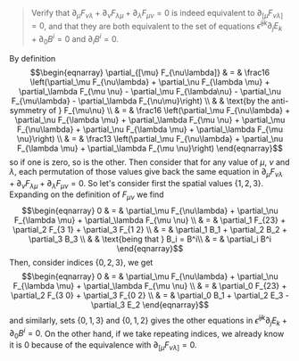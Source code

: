 >Verify that $\partial_\mu F_{\nu\lambda} + \partial_\nu F_{\lambda \mu} + \partial_\lambda F_{\mu \nu} = 0$ is indeed equivalent to $\partial_{[\mu} F_{\nu\lambda]} = 0$, and that they are both equivalent to the set of equations $\tilde\epsilon^{ijk} \partial_j E_k + \partial_0 B^i = 0$ and $\partial_i B^i = 0$.

By definition $$\begin{eqnarray}
\partial_{[\mu} F_{\nu\lambda]} & = & \frac16 \left(\partial_\mu F_{\nu\lambda} + \partial_\nu F_{\lambda \mu} + \partial_\lambda F_{\mu \nu} - \partial_\mu F_{\lambda\nu} - \partial_\nu F_{\mu\lambda} - \partial_\lambda F_{\nu\mu}\right) \\
 & & \text{by the anti-symmetry of } F_{\mu\nu} \\
 & = & \frac16 \left(\partial_\mu F_{\nu\lambda} + \partial_\nu F_{\lambda \mu} + \partial_\lambda F_{\mu \nu} + \partial_\mu F_{\nu\lambda} + \partial_\nu F_{\lambda \mu} + \partial_\lambda F_{\mu \nu}\right) \\
 & = & \frac13 \left(\partial_\mu F_{\nu\lambda} + \partial_\nu F_{\lambda \mu} + \partial_\lambda F_{\mu \nu}\right)
\end{eqnarray}$$
so if one is zero, so is the other. Then consider that for any value of $\mu$, $\nu$ and $\lambda$, each permutation of those values give back the same equation in $\partial_\mu F_{\nu\lambda} + \partial_\nu F_{\lambda \mu} + \partial_\lambda F_{\mu \nu} = 0$. So let's consider first the spatial values $\{1, 2, 3\}$. Expanding on the definition of $F_{\mu\nu}$ we find $$\begin{eqnarray}
0 & = & \partial_\mu F_{\nu\lambda} + \partial_\nu F_{\lambda \mu} + \partial_\lambda F_{\mu \nu} \\
& = & \partial_1 F_{23} + \partial_2 F_{3 1} + \partial_3 F_{1 2} \\
& = & \partial_1 B_1 + \partial_2 B_2 + \partial_3 B_3 \\
& & \text{being that } B_i = B^i\\
& = & \partial_i B^i
\end{eqnarray}$$
Then, consider indices $\{0, 2, 3\}$, we get $$\begin{eqnarray}
0 & = & \partial_\mu F_{\nu\lambda} + \partial_\nu F_{\lambda \mu} + \partial_\lambda F_{\mu \nu} \\
& = & \partial_0 F_{23} + \partial_2 F_{3 0} + \partial_3 F_{0 2} \\
& = & \partial_0 B_1 + \partial_2 E_3 - \partial_3 E_2
\end{eqnarray}$$ and similarly, sets $\{0, 1, 3\}$ and $\{0, 1, 2\}$ gives the other equations in $\tilde\epsilon^{ijk} \partial_j E_k + \partial_0 B^i = 0$.
On the other hand, if we take repeating indices, we already know it is $0$ because of the equivalence with $\partial_{[\mu} F_{\nu\lambda]} = 0$.